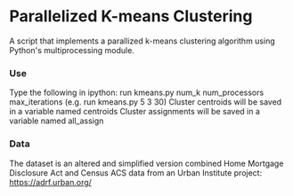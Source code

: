 # Parallelized K-means Clustering

A script that implements a parallized k-means clustering algorithm using Python's multiprocessing module. 

### Use  
Type the following in ipython: run kmeans.py num_k num_processors max_iterations (e.g. run kmeans.py 5 3 30)
Cluster centroids will be saved in a variable named centroids
Cluster assignments will be saved in a variable named all_assign

### Data  
The dataset is an altered and simplified version combined Home Mortgage Disclosure Act and Census ACS data from an Urban Institute project: https://adrf.urban.org/
